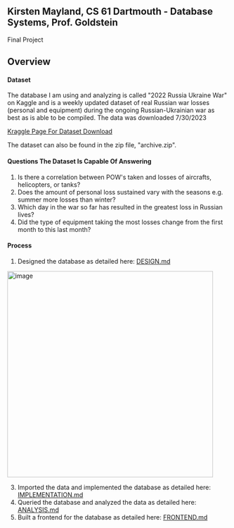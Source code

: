 ## Kirsten Mayland, CS 61 Dartmouth - Database Systems, Prof. Goldstein
Final Project
## Overview
#### Dataset
The database I am using and analyzing is called "2022 Russia Ukraine War" on Kaggle and is a weekly updated dataset of real Russian war losses (personal and equipment) during the ongoing Russian-Ukrainian war as best as is able to be compiled. The data was downloaded 7/30/2023

[Kraggle Page For Dataset Download](https://www.kaggle.com/datasets/piterfm/2022-ukraine-russian-war?select=russia_losses_equipment_correction.csv)

The dataset can also be found in the zip file, "archive.zip".

#### Questions The Dataset Is Capable Of Answering
1) Is there a correlation between POW's taken and losses of aircrafts, helicopters, or tanks?
2) Does the amount of personal loss sustained vary with the seasons e.g. summer more losses than winter?
3) Which day in the war so far has resulted in the greatest loss in Russian lives?
4) Did the type of equipment taking the most losses change from the first month to this last month?

#### Process
1) Designed the database as detailed here: [DESIGN.md](DESIGN.md)
<img width="468" alt="image" src="https://github.com/KirstenMayland/cs61databases/assets/102620915/5861fcdd-1542-4485-826e-115bce9c84e5">

3) Imported the data and implemented the database as detailed here: [IMPLEMENTATION.md](IMPLEMENTATION.md)
4) Queried the database and analyzed the data as detailed here: [ANALYSIS.md](ANALYSIS.md)
5) Built a frontend for the database as detailed here: [FRONTEND.md](FRONTEND.md)
